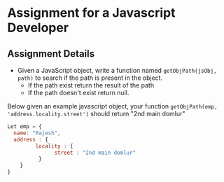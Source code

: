 # Assignment for a Javascript Developer

## Assignment Details
* Given a JavaScript object, write a function named `getObjPath(jsObj, path)` to search if the path is present in the object. 
  * If the path exist return the result of the path 
  * If the path doesn't exist return null.
     
Below given an example javascript object, your function `getObjPath(emp, 'address.locality.street')` should return "2nd main domlur"

```javascript
Let emp = {
  name: "Rajesh",
  address : {
         locality : {
               street : "2nd main domlur"
          }
    }
}
```
